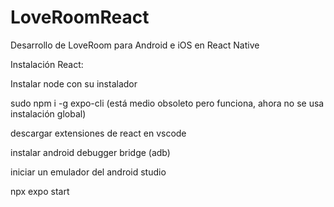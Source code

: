 # LoveRoomReact

Desarrollo de LoveRoom para Android e iOS en React Native

Instalación React:

Instalar node con su instalador

sudo npm i -g expo-cli (está medio obsoleto pero funciona, ahora no se usa instalación global)

descargar extensiones de react en vscode

instalar android debugger bridge (adb)

iniciar un emulador del android studio

npx expo start
